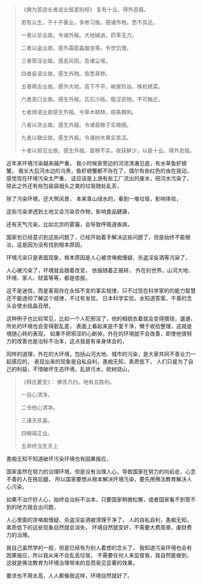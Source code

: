 > 《佛为首迦长者说业报差别经》
> 复有十业。得外恶报。
> 
> 若有众生。于十不善业。多修习故。感诸外物。悉不具足。
> 
> 一者以杀业故。令诸外报。大地碱卤。药草无力。
> 
> 二者以盗业故。感外霜雹螽蝗虫等。令世饥馑。
> 
> 三者邪淫业故。感恶风雨。及诸尘埃。
> 
> 四者妄语业故。感生外物。皆悉臭秽。
> 
> 五者两舌业故。感外大地。高下不平。峻崖险谷。株杌槎菜。
> 
> 六者恶口业故。感生外报。瓦石沙砾。粗涩恶物。不可触近。
> 
> 七者绮语业故感生外报。令草木稠林。枝条棘刺。
> 
> 八者以贪业故。感生外报。令诸苗稼子实微细。
> 
> 九者以瞋业故。感生外报。令诸树木果实苦涩。
> 
> 十者以邪见业故。感生外报。苗稼不实。收获鲜少。以是十业。得外恶报。

近年来环境污染越来越严重，
我小时候家旁边的河流清澈见底，有水草鱼虾螃蟹，
我长大后河水边的乌黑，鱼虾螃蟹都不存在了，偶尔有些红色的虫在晃动，感觉现在环境污染太严重，
这应该是上游有些工厂流出的废水，把河水污染了，
除此之外还有些包装袋烟头之类的垃圾随处乱丢，

除了污染环境，还大煞风景，
本来青山绿水的，看到一堆垃圾，影响体验，

这些污染渗透到土地又会污染农作物，影响食品健康，

还有天气污染，比如北京的雾霾，会导致呼吸道疾病，

国家也已经意识到这些问题了，已经开始着手解决这些问题了，但是始终不能根治，这是因为没有找到根本原因，

环境污染只是表面现象，根本原因是人心被贪嗔痴慢疑、杀盗淫妄酒等污染了，

人心被污染了，环境就会跟着改变，
依报随着正报转，
外在的世界，山河大地、环境、家人、财富等等，都是依报。

这不是迷信，而是客观存在永恒不变的事实规律，只不过现在科学家的的能力智慧还不能透彻了解这个规律，不过有发现，
日本科学实验，水知道答案，不善的念头会使水结晶丑陋，

这种例子也比较常见，比如一个人犯邪淫了，他的相貌衣着就会变得猥琐，邋遢，所处的环境也会变得脏乱差，
表面上看起来是不爱干净，懒于收拾整理，这就是境随心转的表现，
如果不把邪淫的心断掉，外在的环境就不会改善，即使他很努力的改善也是治标不治本，这点我是有亲身体会的，

同样的道理，外在的大环境，包括山河大地、城市的污染，是大家共同不善业力一起感应的，
表现出来的现象是自私自利，愚痴无知，素质低下，
人们只是为了自己的利益，不惜破坏生态环境，乱排污水，砍树烧山，

> 《释氏要览》：
> 佛言凡扫。地有五胜利。
> 
> 一自心清净。
> 
> 二令他心清净。
> 
> 三诸天欢喜。
> 
> 四植端正业。
> 
> 五命终当生天上

愚痴无知不知道破坏污染环境也有因果报应，

国家虽然在努力的治理环境，但是没有治理人心，导致国家在努力的向前走，心念不善的人在拖后腿，
所以国家要想从根本解决环境污染，要先用佛法教育解决人心污染，

如果不治疗好人心，始终会治标不治本，只要国家稍微松懈，或者国家看不到管不到的地方就会出问题，

人心里面的贪嗔痴慢疑、杀盗淫妄酒被清理干净了，
人的自私自利，愚痴无知，素质低下的这些现象自然就会消失，
环境自然就变好，不需要大费周章，废财费力的治理。

我自己虽然学的一般，但是已经有为别人着想的念头了，
我知道污染环境也会有因果报应，所以我从来不会乱丢垃圾，
不需要任何人来监督我，我自然能做到，
这就是佛法教育为环境治理带来的显而易见显著的效果。

要求也不用太高，人人都像我这样，环境自然就好了。


